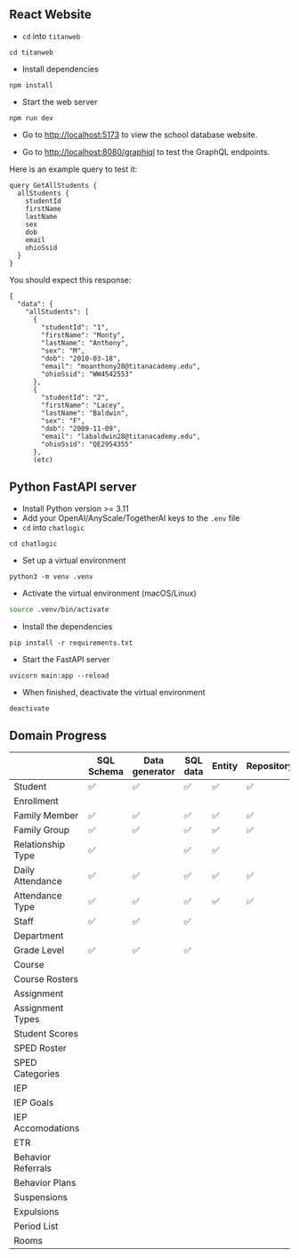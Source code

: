 ## React Website
 - `cd` into `titanweb`
```
cd titanweb
```
 - Install dependencies
```
npm install
```
 - Start the web server
```
npm run dev
```
 - Go to [http://localhost:5173](http://localhost:5173) to view the school database website.

 - Go to [http://localhost:8080/graphiql](http://localhost:8080/graphiql) to test the GraphQL endpoints.

Here is an example query to test it:
```
query GetAllStudents {
  allStudents {
    studentId
    firstName
    lastName
    sex
    dob
    email
    ohioSsid
  }
}
```
You should expect this response:
```
{
  "data": {
    "allStudents": [
      {
        "studentId": "1",
        "firstName": "Monty",
        "lastName": "Anthony",
        "sex": "M",
        "dob": "2010-03-18",
        "email": "moanthony28@titanacademy.edu",
        "ohioSsid": "WW4542553"
      },
      {
        "studentId": "2",
        "firstName": "Lacey",
        "lastName": "Baldwin",
        "sex": "F",
        "dob": "2009-11-09",
        "email": "labaldwin28@titanacademy.edu",
        "ohioSsid": "QE2954355"
      },
      (etc)
```

## Python FastAPI server

- Install Python version >= 3.11
- Add your OpenAI/AnyScale/TogetherAI keys to the `.env` file
- `cd` into `chatlogic` 
```
cd chatlogic
```
- Set up a virtual environment
```
python3 -m venv .venv
```
- Activate the virtual environment (macOS/Linux)
```Bash
source .venv/bin/activate
```
- Install the dependencies
```
pip install -r requirements.txt
```
- Start the FastAPI server
```
uvicorn main:app --reload
```
 - When finished, deactivate the virtual environment
 ```
deactivate
 ```


## Domain Progress


|                    | SQL Schema | Data generator | SQL data | Entity | Repository | Service | Controller | GraphQL | Prompt Template |
|--------------------|------------|----------------|----------|--------|------------|---------|------------|---------|-----------------|
| Student            |      ✅     |        ✅       |     ✅    |    ✅   |      ✅     |    ✅    |      ✅     |    ✅    |        ✅        |
| Enrollment         |            |                |          |        |            |         |            |         |                 |
| Family Member      |      ✅     |        ✅       |     ✅    |    ✅   |      ✅     |    ✅    |      ✅     |    ✅    |        ✅        |
| Family Group       |      ✅     |        ✅       |     ✅    |    ✅   |      ✅     |    ✅    |      ✅     |    ✅    |        ✅        |
| Relationship Type  |      ✅     |                |     ✅    |    ✅   |            |         |            |         |                 |
| Daily Attendance   |      ✅     |        ✅       |     ✅    |    ✅   |      ✅     |    ✅    |      ✅     |    ✅    |        ✅        |
| Attendance Type    |      ✅     |        ✅       |     ✅    |    ✅   |      ✅     |    ✅    |      ✅     |    ✅    |        ✅        |
| Staff              |     ✅       |       ✅         |    ✅      |        |            |         |            |         |                 |
| Department         |            |                |          |        |            |         |            |         |                 |
| Grade Level        |     ✅       |       ✅         |     ✅     |        |            |         |            |         |                 |
| Course             |            |                |          |        |            |         |            |         |                 |
| Course Rosters     |            |                |          |        |            |         |            |         |                 |
| Assignment         |            |                |          |        |            |         |            |         |                 |
| Assignment Types   |            |                |          |        |            |         |            |         |                 |
| Student Scores     |            |                |          |        |            |         |            |         |                 |
| SPED Roster        |            |                |          |        |            |         |            |         |                 |
| SPED Categories    |            |                |          |        |            |         |            |         |                 |
| IEP                |            |                |          |        |            |         |            |         |                 |
| IEP Goals          |            |                |          |        |            |         |            |         |                 |
| IEP Accomodations  |            |                |          |        |            |         |            |         |                 |
| ETR                |            |                |          |        |            |         |            |         |                 |
| Behavior Referrals |            |                |          |        |            |         |            |         |                 |
| Behavior Plans     |            |                |          |        |            |         |            |         |                 |
| Suspensions        |            |                |          |        |            |         |            |         |                 |
| Expulsions         |            |                |          |        |            |         |            |         |                 |
| Period List        |            |                |          |        |            |         |            |         |                 |
| Rooms              |            |                |          |        |            |         |            |         |                 |